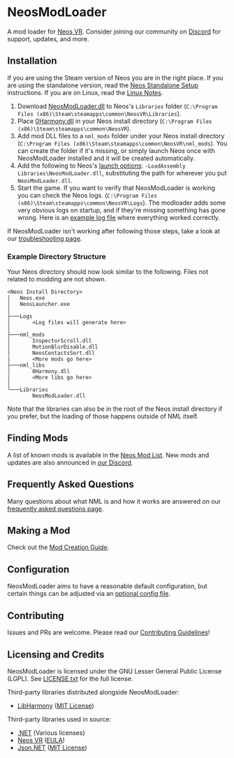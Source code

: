 # NeosModLoader

A mod loader for [Neos VR](https://neos.com/). Consider joining our community on [Discord][Neos Modding Discord] for support, updates, and more.

## Installation

If you are using the Steam version of Neos you are in the right place. If you are using the standalone version, read the [Neos Standalone Setup](doc/neos_standalone_setup.md) instructions. If you are on Linux, read the [Linux Notes](doc/linux.md).

1. Download [NeosModLoader.dll](https://github.com/neos-modding-group/NeosModLoader/releases/latest/download/NeosModLoader.dll) to Neos's `Libraries` folder (`C:\Program Files (x86)\Steam\steamapps\common\NeosVR\Libraries`).
2. Place [0Harmony.dll](https://github.com/neos-modding-group/NeosModLoader/releases/download/1.9.1/0Harmony.dll) in your Neos install directory (`C:\Program Files (x86)\Steam\steamapps\common\NeosVR`).
3. Add mod DLL files to a `nml_mods` folder under your Neos install directory (`C:\Program Files (x86)\Steam\steamapps\common\NeosVR\nml_mods`). You can create the folder if it's missing, or simply launch Neos once with NeosModLoader installed and it will be created automatically.
4. Add the following to Neos's [launch options](https://wiki.neos.com/Command_Line_Arguments): `-LoadAssembly Libraries\NeosModLoader.dll`, substituting the path for wherever you put `NeosModLoader.dll`.
5. Start the game. If you want to verify that NeosModLoader is working you can check the Neos logs. (`C:\Program Files (x86)\Steam\steamapps\common\NeosVR\Logs`). The modloader adds some very obvious logs on startup, and if they're missing something has gone wrong. Here is an [example log file](doc/example_log.log) where everything worked correctly.

If NeosModLoader isn't working after following those steps, take a look at our [troubleshooting page](doc/troubleshooting.md).

### Example Directory Structure

Your Neos directory should now look similar to the following. Files not related to modding are not shown.

```
<Neos Install Directory>
│   Neos.exe
│   NeosLauncher.exe
│
├───Logs
│       <Log files will generate here>
│
├───nml_mods
│       InspectorScroll.dll
│       MotionBlurDisable.dll
│       NeosContactsSort.dll
|       <More mods go here>
├───nml_libs
│       0Harmony.dll
|       <More libs go here>
│
└───Libraries
        NeosModLoader.dll
```

Note that the libraries can also be in the root of the Neos install directory if you prefer, but the loading of those happens outside of NML itself.

## Finding Mods

A list of known mods is available in the [Neos Mod List](https://www.neosmodloader.com/mods). New mods and updates are also announced in [our Discord][Neos Modding Discord].

## Frequently Asked Questions

Many questions about what NML is and how it works are answered on our [frequently asked questions page](doc/faq.md).

## Making a Mod

Check out the [Mod Creation Guide](doc/making_mods.md).

## Configuration

NeosModLoader aims to have a reasonable default configuration, but certain things can be adjusted via an [optional config file](doc/modloader_config.md).

## Contributing

Issues and PRs are welcome. Please read our [Contributing Guidelines](.github/CONTRIBUTING.md)!

## Licensing and Credits

NeosModLoader is licensed under the GNU Lesser General Public License (LGPL). See [LICENSE.txt](LICENSE.txt) for the full license.

Third-party libraries distributed alongside NeosModLoader:

- [LibHarmony] ([MIT License](https://github.com/pardeike/Harmony/blob/v2.2.1.0/LICENSE))

Third-party libraries used in source:

- [.NET](https://github.com/dotnet) (Various licenses)
- [Neos VR](https://neos.com/) ([EULA](https://store.steampowered.com//eula/740250_eula_0))
- [Json.NET](https://github.com/JamesNK/Newtonsoft.Json) ([MIT License](https://github.com/JamesNK/Newtonsoft.Json/blob/master/LICENSE.md))

<!--- Link References -->
[LibHarmony]: https://github.com/pardeike/Harmony
[Neos Modding Discord]: https://discord.gg/vCDJK9xyvm
